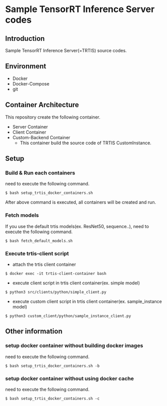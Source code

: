 # Sample TensorRT Inference Server codes

## Introduction

Sample TensorRT Inference Server(=TRTIS) source codes.

## Environment

* Docker
* Docker-Compose
* git

## Container Architecture

This repository create the following container.

* Server Container
* Client Container
* Custom-Backend Container
    * This container build the source code of TRTIS CustomInstance.

## Setup

### Build & Run each containers

need to execute the following command.
```
$ bash setup_trtis_docker_containers.sh
```

After above command is executed, all containers will be created and run.

### Fetch models

If you use the default trtis models(ex. ResNet50, sequence..), need to execute the following command.
```
$ bash fetch_default_models.sh
```

### Execute trtis-client script

* attach the trtis client container
```
$ docker exec -it trtis-client-container bash
```

* execute client script in trtis client container(ex. simple model)
```
$ python3 src/clients/python/simple_client.py
```

* execute custom client script in trtis client container(ex. sample_instance model)
```
$ python3 custom_client/python/sample_instance_client.py
```

## Other information

### setup docker container without building docker images

need to execute the following command.
```
$ bash setup_trtis_docker_containers.sh -b
```

### setup docker container without using docker cache

need to execute the following command.
```
$ bash setup_trtis_docker_containers.sh -c
```
